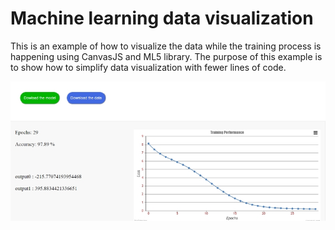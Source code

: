 # Machine learning data visualization
 This is an example of how to visualize the data while the training process is happening using CanvasJS and ML5 library.
 The purpose of this example is to show how to simplify data visualization with fewer lines of code. 
 
![Image example](https://github.com/LetsAI/Machine-learning-data-visualization/blob/master/Capture.PNG)
